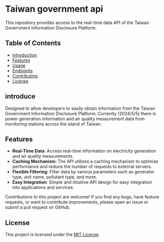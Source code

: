 # Taiwan government api

This repository provides access to the real-time data API of the Taiwan Government Information Disclosure Platform.

## Table of Contents
- [Introduction](#introduction)
- [Features](#features)
- [Usage](#usage)
- [Endpoints](#endpoints)
- [Contributing](#contributing)
- [License](#license)

## introduce

Designed to allow developers to easily obtain information from the Taiwan Government Information Disclosure Platform: Currently (2024/5/5) there is power generation information and air quality measurement data from monitoring stations across the island of Taiwan.

## Features

- **Real-Time Data**: Access real-time information on electricity generation and air quality measurements.
- **Caching Mechanism**: The API utilizes a caching mechanism to optimize performance and reduce the number of requests to external servers.
- **Flexible Filtering**: Filter data by various parameters such as generator type, unit name, pollutant type, and more.
- **Easy Integration**: Simple and intuitive API design for easy integration into applications and services.

Contributions to this project are welcome! If you find any bugs, have feature requests, or want to contribute improvements, please open an issue or submit a pull request on GitHub.

## License

This project is licensed under the [MIT License](LICENSE).
